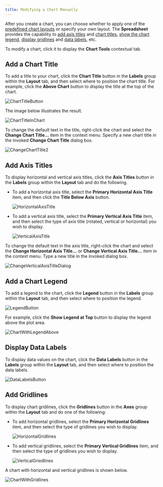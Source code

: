 ```yaml
---
title: Modifying a Chart Manually
---
```

After you create a chart, you can choose whether to apply one of the [predefined chart layouts](../../../../interface-elements-for-desktop/articles/spreadsheet/charting/applying-a-predefined-chart-layout-and-style.md) or specify your own layout. The **Spreadsheet** provides the capability to [add axis titles](#axis) and [chart titles](#titles), [show the chart legend](#legend), [display gridlines](#gridlines) and [data labels](#labels), etc.

To modify a chart, click it to display the **Chart Tools** contextual tab.

## <a name="titles"/>Add a Chart Title
To add a title to your chart, click the **Chart Title** button in the **Labels** group within the **Layout** tab, and then select where to position the chart title. For example, click the **Above Chart** button to display the title at the top of the chart.

![ChartTitleButton](../../../images/Img22044.png)

The image below illustrates the result.

![ChartTitleInChart](../../../images/Img22045.png)

To change the default text in the title, right-click the chart and select the **Change Chart Title...** item in the context menu. Specify a new chart title in the invoked **Change Chart Title** dialog box.

![ChangeChartTitle2](../../../images/Img22028.png)

## <a name="axis"/>Add Axis Titles
To display horizontal and vertical axis titles, click the **Axis Titles** button in the **Labels** group within the **Layout** tab and do the following.
* To add a horizontal axis title, select the **Primary Horizontal Axis Title** item, and then click the **Title Below Axis** button.
	
	![HorizontalAxisTitle](../../../images/Img22047.png)
* To add a vertical axis title, select the **Primary Vertical Axis Title** item, and then select the type of axis title (rotated, vertical or horizontal) you wish to display.
	
	![VerticalAxisTitle](../../../images/Img22046.png)

To change the default text in the axis title, right-click the chart and select the **Change Horizontal Axis Title...** or **Change Vertical Axis Title...** item in the context menu. Type a new title in the invoked dialog box.

![ChangeVerticalAxisTitleDialog](../../../images/Img22049.png)

## <a name="legend"/>Add a Chart Legend
To add a legend to the chart, click the **Legend** button in the **Labels** group within the **Layout** tab, and then select where to position the legend.
 

![LegendButton](../../../images/Img22050.png)

For example, click the **Show Legend at Top** button to display the legend above the plot area.

![ChartWithLegendAbove](../../../images/Img22051.png)

## <a name="labels"/>Display Data Labels
To display data values on the chart, click the **Data Labels** button in the **Labels** group within the **Layout** tab, and then select where to position the data labels.

![DataLabelsButton](../../../images/Img22052.png)

## <a name="gridlines"/>Add Gridlines
To display chart gridlines, click the **Gridlines** button in the **Axes** group within the **Layout** tab and do one of the following:
* To add horizontal gridlines, select the **Primary Horizontal Gridlines** item, and then select the type of gridlines you wish to display.
	
	![HorizontalGridlines](../../../images/Img22054.png)
* To add vertical gridlines, select the **Primary Vertical Gridlines** item, and then select the type of gridlines you wish to display.
	
	![VerticalGriedlines](../../../images/Img22053.png)

A chart with horizontal and vertical gridlines is shown below.

![ChartWithGridlines](../../../images/Img22055.png)